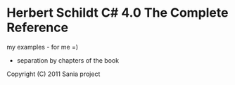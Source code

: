 # Herbert Schildt C# 4.0 The Complete Reference
my examples - for me =)

* separation by chapters of the book

Copyright (C) 2011 Sania project


